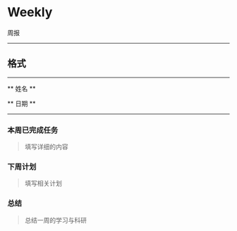 # Weekly

周报

---

## 格式

---


** 姓名 **

** 日期 **

---

### 本周已完成任务

> 填写详细的内容

### 下周计划

> 填写相关计划

### 总结

> 总结一周的学习与科研
